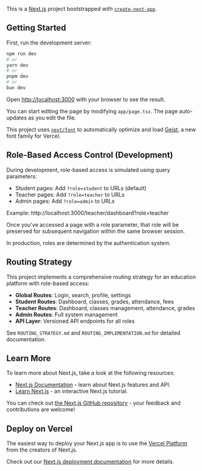 This is a [Next.js](https://nextjs.org) project bootstrapped with [`create-next-app`](https://nextjs.org/docs/app/api-reference/cli/create-next-app).

## Getting Started

First, run the development server:

```bash
npm run dev
# or
yarn dev
# or
pnpm dev
# or
bun dev
```

Open [http://localhost:3000](http://localhost:3000) with your browser to see the result.

You can start editing the page by modifying `app/page.tsx`. The page auto-updates as you edit the file.

This project uses [`next/font`](https://nextjs.org/docs/app/building-your-application/optimizing/fonts) to automatically optimize and load [Geist](https://vercel.com/font), a new font family for Vercel.

## Role-Based Access Control (Development)

During development, role-based access is simulated using query parameters:
- Student pages: Add `?role=student` to URLs (default)
- Teacher pages: Add `?role=teacher` to URLs
- Admin pages: Add `?role=admin` to URLs

Example: http://localhost:3000/teacher/dashboard?role=teacher

Once you've accessed a page with a role parameter, that role will be preserved for subsequent navigation within the same browser session.

In production, roles are determined by the authentication system.

## Routing Strategy

This project implements a comprehensive routing strategy for an education platform with role-based access:

- **Global Routes**: Login, search, profile, settings
- **Student Routes**: Dashboard, classes, grades, attendance, fees
- **Teacher Routes**: Dashboard, classes management, attendance, grades
- **Admin Routes**: Full system management
- **API Layer**: Versioned API endpoints for all roles

See `ROUTING_STRATEGY.md` and `ROUTING_IMPLEMENTATION.md` for detailed documentation.

## Learn More

To learn more about Next.js, take a look at the following resources:

- [Next.js Documentation](https://nextjs.org/docs) - learn about Next.js features and API.
- [Learn Next.js](https://nextjs.org/learn) - an interactive Next.js tutorial.

You can check out [the Next.js GitHub repository](https://github.com/vercel/next.js) - your feedback and contributions are welcome!

## Deploy on Vercel

The easiest way to deploy your Next.js app is to use the [Vercel Platform](https://vercel.com/new?utm_medium=default-template&filter=next.js&utm_source=create-next-app&utm_campaign=create-next-app-readme) from the creators of Next.js.

Check out our [Next.js deployment documentation](https://nextjs.org/docs/app/building-your-application/deploying) for more details.